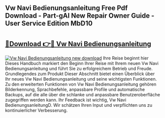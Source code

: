 ## Vw Navi Bedienungsanleitung Free Pdf Download - Part-gAI New Repair Owner Guide - User Service Edition MbD10

# <h2><a href="http://df1oo3.blite.top/?on=Vw+Navi+Bedienungsanleitung">🔗Download 👉🔴 Vw Navi Bedienungsanleitung</a></h2>

[![Vw Navi Bedienungsanleitung new download](https://i.imgur.com/lujVjoI.png)](http://df1oo3.blite.top/?on=Vw+Navi+Bedienungsanleitung)
Ihre Reise beginnt hier Dieses Handbuch markiert den Beginn Ihrer Reise mit Ihrem neuen Vw Navi Bedienungsanleitung und führt Sie zu erfolgreichem Betrieb und Freude. Grundlegendes zum Produkt Dieser Abschnitt bietet einen Überblick über Ihr neues Vw Navi Bedienungsanleitung und seine wichtigsten Funktionen. Zu den erweiterten Funktionen von Vw Navi Bedienungsanleitung gehören Bilderkennung, Sprachbefehle, anpassbare Profile und automatische Backups, auf die alle über die schlanke und anpassbare Benutzeroberfläche zugegriffen werden kann. Ihr Feedback ist wichtig, Vw Navi BedienungsanleitungD. Wir schätzen Ihren Input und verpflichten uns zu kontinuierlicher Verbesserung.

